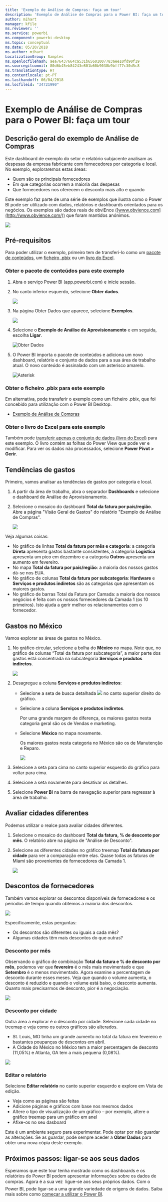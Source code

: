 ```yaml
---
title: 'Exemplo de Análise de Compras: faça um tour'
description: 'Exemplo de Análise de Compras para o Power BI: faça um tour'
author: mihart
manager: kfile
ms.reviewer: ''
ms.service: powerbi
ms.component: powerbi-desktop
ms.topic: conceptual
ms.date: 05/20/2018
ms.author: mihart
LocalizationGroup: Samples
ms.openlocfilehash: aea76437664ca531b65601007783aee10fd90f19
ms.sourcegitcommit: 80d6b45eb84243e801b60b9038b9bff77c30d5c8
ms.translationtype: HT
ms.contentlocale: pt-PT
ms.lasthandoff: 06/04/2018
ms.locfileid: "34721990"
---
```

# <a name="procurement-analysis-sample-for-power-bi-take-a-tour"></a>Exemplo de Análise de Compras para o Power BI: faça um tour

## <a name="overview-of-the-procurement-analysis-sample"></a>Descrição geral do exemplo de Análise de Compras
Este dashboard de exemplo do setor e relatório subjacente analisam as despesas da empresa fabricante com fornecedores por categoria e local. No exemplo, exploraremos estas áreas:

* Quem são os principais fornecedores
* Em que categorias ocorrem a maioria das despesas
* Que fornecedores nos oferecem o desconto mais alto e quando

Este exemplo faz parte de uma série de exemplos que ilustra como o Power BI pode ser utilizado com dados, relatórios e dashboards orientados para os negócios. Os exemplos são dados reais de obviEnce ([www.obvience.com](http://www.obvience.com/)) que foram mantidos anónimos.

![](media/sample-procurement/procurement1.png)

## <a name="prerequisites"></a>Pré-requisitos

 Para poder utilizar o exemplo, primeiro tem de transferi-lo como um [pacote de conteúdos](https://docs.microsoft.com/power-bi/sample-procurement#get-the-content-pack-for-this-sample), um [ficheiro .pbix](http://download.microsoft.com/download/D/5/3/D5390069-F723-413B-8D27-5888500516EB/Procurement-Analysis-Sample-PBIX.pbix) ou um [livro do Excel](http://go.microsoft.com/fwlink/?LinkId=529784).

### <a name="get-the-content-pack-for-this-sample"></a>Obter o pacote de conteúdos para este exemplo

1. Abra o serviço Power BI (app.powerbi.com) e inicie sessão.
2. No canto inferior esquerdo, selecione **Obter dados**.
   
    ![](media/sample-datasets/power-bi-get-data.png)
3. Na página Obter Dados que aparece, selecione **Exemplos**.
   
   ![](media/sample-datasets/power-bi-samples-icon.png)
4. Selecione o **Exemplo de Análise de Aprovisionamento** e em seguida, escolha **Ligar**.  
  
   ![Obter Dados](media/sample-procurement/procurement1a.png)
   
5. O Power BI importa o pacote de conteúdos e adiciona um novo dashboard, relatório e conjunto de dados para a sua área de trabalho atual. O novo conteúdo é assinalado com um asterisco amarelo. 
   
   ![Asterisk](media/sample-procurement/procurement1b.png)
  
### <a name="get-the-pbix-file-for-this-sample"></a>Obter o ficheiro .pbix para este exemplo

Em alternativa, pode transferir o exemplo como um ficheiro .pbix, que foi concebido para utilização com o Power BI Desktop. 

 * [Exemplo de Análise de Compras](http://download.microsoft.com/download/D/5/3/D5390069-F723-413B-8D27-5888500516EB/Procurement%20Analysis%20Sample%20PBIX.pbix)

### <a name="get-the-excel-workbook-for-this-sample"></a>Obter o livro do Excel para este exemplo
Também pode [transferir apenas o conjunto de dados (livro do Excel)](http://go.microsoft.com/fwlink/?LinkId=529784) para este exemplo. O livro contém as folhas do Power View que pode ver e modificar. Para ver os dados não processados, selecione **Power Pivot > Gerir**.


## <a name="spending-trends"></a>Tendências de gastos
Primeiro, vamos analisar as tendências de gastos por categoria e local.  

1. A partir da área de trabalho, abra o separador **Dashboards** e selecione o dashboard de Análise de Aprovisionamento.
2. Selecione o mosaico do dashboard **Total da fatura por país/região**. Abre a página "Visão Geral de Gastos" do relatório "Exemplo de Análise de Compras".

    ![](media/sample-procurement/procurement2.png)

Veja algumas coisas:

* No gráfico de linhas **Total da fatura por mês e categoria**: a categoria **Direta** apresenta gastos bastante consistentes, a categoria **Logística** apresenta um pico em dezembro e a categoria **Outros** apresenta um aumento em fevereiro.
* No mapa **Total da fatura por país/região**: a maioria dos nossos gastos dá-se nos EUA.
* No gráfico de colunas **Total da fatura por subcategoria**: **Hardware** e **Serviços e produtos indiretos** são as categorias que apresentam os maiores gastos.
* No gráfico de barras Total da Fatura por Camada: a maioria dos nossos negócios é feita com os nossos fornecedores da Camada 1 (os 10 primeiros). Isto ajuda a gerir melhor os relacionamentos com o fornecedor.

## <a name="spending-in-mexico"></a>Gastos no México
Vamos explorar as áreas de gastos no México.

1. No gráfico circular, selecione a bolha do **México** no mapa. Note que, no gráfico de colunas “Total da fatura por subcategoria”, a maior parte dos gastos está concentrada na subcategoria **Serviços e produtos indiretos**.

   ![](media/sample-procurement/pbi_procsample_spendmexico.png)
2. Desagregue a coluna **Serviços e produtos indiretos**:

   * Selecione a seta de busca detalhada ![](media/sample-procurement/pbi_drilldown_icon.png) no canto superior direito do gráfico.
   * Selecione a coluna **Serviços e produtos indiretos**.

      Por uma grande margem de diferença, os maiores gastos nesta categoria geral são os de Vendas e marketing.
   * Selecione **México** no mapa novamente.

      Os maiores gastos nesta categoria no México são os de Manutenção e Reparo.

      ![](media/sample-procurement/pbi_procsample_drill_mexico.png)
3. Selecione a seta para cima no canto superior esquerdo do gráfico para voltar para cima.
4. Selecione a seta novamente para desativar os detalhes.  
5. Selecione **Power BI** na barra de navegação superior para regressar à área de trabalho.

## <a name="evaluate-different-cities"></a>Avaliar cidades diferentes
Podemos utilizar o realce para avaliar cidades diferentes.

1. Selecione o mosaico do dashboard **Total da fatura, % de desconto por mês**. O relatório abre na página de "Análise de Desconto".
2. Selecione as diferentes cidades no gráfico treemap **Total da fatura por cidade** para ver a comparação entre elas. Quase todas as faturas de Miami são provenientes de fornecedores da Camada 1.

   ![](media/sample-procurement/pbi_procsample_miamitreemap2.png)

## <a name="vendor-discounts"></a>Descontos de fornecedores
Também vamos explorar os descontos disponíveis de fornecedores e os períodos de tempo quando obtemos a maioria dos descontos.

![](media/sample-procurement/procurement4.png)

Especificamente, estas perguntas:

* Os descontos são diferentes ou iguais a cada mês?
* Algumas cidades têm mais descontos do que outras?

### <a name="discount-by-month"></a>Desconto por mês
Observando o gráfico de combinação **Total da fatura e % de desconto por mês**, podemos ver que **fevereiro** é o mês mais movimentado e que **Setembro** é o menos movimentado. Agora examine a percentagem de desconto durante esses meses.
Veja que quando o volume aumenta, o desconto é reduzido e quando o volume está baixo, o desconto aumenta. Quanto mais precisarmos de desconto, pior é a negociação.

![](media/sample-procurement/procurement5.png)

### <a name="discount-by-city"></a>Desconto por cidade
Outra área a explorar é o desconto por cidade. Selecione cada cidade no treemap e veja como os outros gráficos são alterados.

* St. Louis, MO tinha um grande aumento no total da fatura em fevereiro e bastantes poupanças de descontos em abril.
* A Cidade do México no México tem a maior percentagem de desconto (11,05%) e Atlanta, GA tem a mais pequena (0,08%).

![](media/sample-procurement/procurement6.png)

### <a name="edit-the-report"></a>Editar o relatório
Selecione **Editar relatório** no canto superior esquerdo e explore em Vista de edição.

* Veja como as páginas são feitas
* Adicione páginas e gráficos com base nos mesmos dados
* Altere o tipo de visualização de um gráfico – por exemplo, altere o gráfico treemap para um gráfico em anel
* Afixe-os no seu dasboard

Este é um ambiente seguro para experimentar. Pode optar por não guardar as alterações. Se as guardar, pode sempre aceder a **Obter Dados** para obter uma nova cópia deste exemplo.

## <a name="next-steps-connect-to-your-data"></a>Próximos passos: ligar-se aos seus dados
Esperamos que este tour tenha mostrado como os dashboards e os relatórios do Power BI podem apresentar informações sobre os dados de compras. Agora é a sua vez &#151; ligue-se aos seus próprios dados. Com o Power BI, pode ligar-se a uma grande variedade de origens de dados. Saiba mais sobre como [começar a utilizar o Power BI](service-get-started.md).
